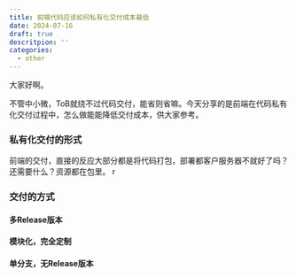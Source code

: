 ```yaml
---
title: 前端代码应该如何私有化交付成本最低
date: 2024-07-16
draft: true
descritpion: ''
categories:
  - other
---
```


大家好啊。

不管中小微，ToB就绕不过代码交付，能省则省嘛。今天分享的是前端在代码私有化交付过程中，怎么做能能降低交付成本，供大家参考。
### 私有化交付的形式
前端的交付，直接的反应大部分都是将代码打包，部署都客户服务器不就好了吗？还需要什么？资源都在包里。
r
### 交付的方式
#### 多Release版本
#### 模块化，完全定制
#### 单分支，无Release版本

